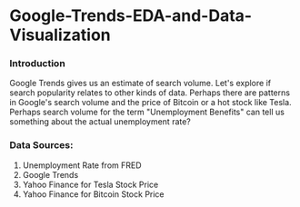 # Google-Trends-EDA-and-Data-Visualization

### Introduction

Google Trends gives us an estimate of search volume. Let's explore if search popularity relates to other kinds of data. Perhaps there are patterns in Google's search volume and the price of Bitcoin or a hot stock like Tesla. Perhaps search volume for the term "Unemployment Benefits" can tell us something about the actual unemployment rate?

### Data Sources:

1. Unemployment Rate from FRED
2. Google Trends
3. Yahoo Finance for Tesla Stock Price
4. Yahoo Finance for Bitcoin Stock Price
